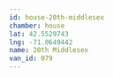 ```yaml
---
id: house-20th-middlesex
chamber: house
lat: 42.5529743
lng: -71.0649442
name: 20th Middlesex
van_id: 079
---
```

